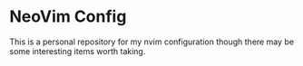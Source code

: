 # NeoVim Config #

This is a personal repository for my nvim configuration though there may be some interesting items worth taking.
